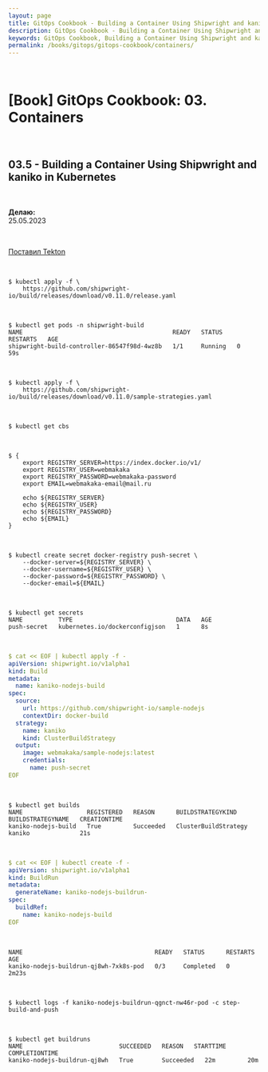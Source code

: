 ```yaml
---
layout: page
title: GitOps Cookbook - Building a Container Using Shipwright and kaniko in Kubernetes
description: GitOps Cookbook - Building a Container Using Shipwright and kaniko in Kubernetes
keywords: GitOps Cookbook, Building a Container Using Shipwright and kaniko in Kubernetes
permalink: /books/gitops/gitops-cookbook/containers/
---
```


<br/>

# [Book] GitOps Cookbook: 03. Containers

<br/>

## 03.5 - Building a Container Using Shipwright and kaniko in Kubernetes

<br/>

**Делаю:**  
25.05.2023

<br/>

[Поставил Tekton](/tools/containers/kubernetes/tools/ci-cd/tekton/)

<br/>

```
$ kubectl apply -f \
    https://github.com/shipwright-io/build/releases/download/v0.11.0/release.yaml
```

<br/>

```
$ kubectl get pods -n shipwright-build
NAME                                          READY   STATUS    RESTARTS   AGE
shipwright-build-controller-86547f98d-4wz8b   1/1     Running   0          59s
```

<br/>

```
$ kubectl apply -f \
    https://github.com/shipwright-io/build/releases/download/v0.11.0/sample-strategies.yaml
```

<br/>

```
$ kubectl get cbs
```

<br/>

```
$ {
    export REGISTRY_SERVER=https://index.docker.io/v1/
    export REGISTRY_USER=webmakaka
    export REGISTRY_PASSWORD=webmakaka-password
    export EMAIL=webmakaka-email@mail.ru

    echo ${REGISTRY_SERVER}
    echo ${REGISTRY_USER}
    echo ${REGISTRY_PASSWORD}
    echo ${EMAIL}
}
```

<br/>

```
$ kubectl create secret docker-registry push-secret \
    --docker-server=${REGISTRY_SERVER} \
    --docker-username=${REGISTRY_USER} \
    --docker-password=${REGISTRY_PASSWORD} \
    --docker-email=${EMAIL}
```

<br/>

```
$ kubectl get secrets
NAME          TYPE                             DATA   AGE
push-secret   kubernetes.io/dockerconfigjson   1      8s

```

<br/>

```yaml
$ cat << EOF | kubectl apply -f -
apiVersion: shipwright.io/v1alpha1
kind: Build
metadata:
  name: kaniko-nodejs-build
spec:
  source:
    url: https://github.com/shipwright-io/sample-nodejs
    contextDir: docker-build
  strategy:
    name: kaniko
    kind: ClusterBuildStrategy
  output:
    image: webmakaka/sample-nodejs:latest
    credentials:
      name: push-secret
EOF
```

<br/>

```
$ kubectl get builds
NAME                  REGISTERED   REASON      BUILDSTRATEGYKIND      BUILDSTRATEGYNAME   CREATIONTIME
kaniko-nodejs-build   True         Succeeded   ClusterBuildStrategy   kaniko              21s
```

<br/>

```yaml
$ cat << EOF | kubectl create -f -
apiVersion: shipwright.io/v1alpha1
kind: BuildRun
metadata:
  generateName: kaniko-nodejs-buildrun-
spec:
  buildRef:
    name: kaniko-nodejs-build
EOF
```

<br/>

```
NAME                                     READY   STATUS      RESTARTS   AGE
kaniko-nodejs-buildrun-qj8wh-7xk8s-pod   0/3     Completed   0          2m23s
```

<br/>

```
$ kubectl logs -f kaniko-nodejs-buildrun-qgnct-nw46r-pod -c step-build-and-push
```

<br/>

```
$ kubectl get buildruns
NAME                           SUCCEEDED   REASON   STARTTIME   COMPLETIONTIME
kaniko-nodejs-buildrun-qj8wh   True        Succeeded   22m         20m
```
